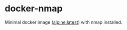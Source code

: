 # docker-nmap

Minimal docker image ([alpine:latest](https://hub.docker.com/_/alpine)) with nmap installed.
